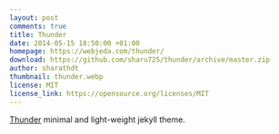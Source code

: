 ```yaml
---
layout: post
comments: true
title: Thunder
date: 2014-05-15 18:50:00 +01:00
homepage: https://webjeda.com/thunder/
download: https://github.com/sharu725/thunder/archive/master.zip
author: sharathdt
thumbnail: thunder.webp
license: MIT
license_link: https://opensource.org/licenses/MIT
---
```


[Thunder](https://webjeda.com/thunder/) minimal and light-weight jekyll theme.
